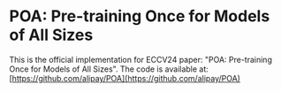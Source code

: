 # POA: Pre-training Once for Models of All Sizes

This is the official implementation for ECCV24 paper: "POA: Pre-training Once for Models of All Sizes".
The code is available at: [https://github.com/alipay/POA](https://github.com/alipay/POA)


